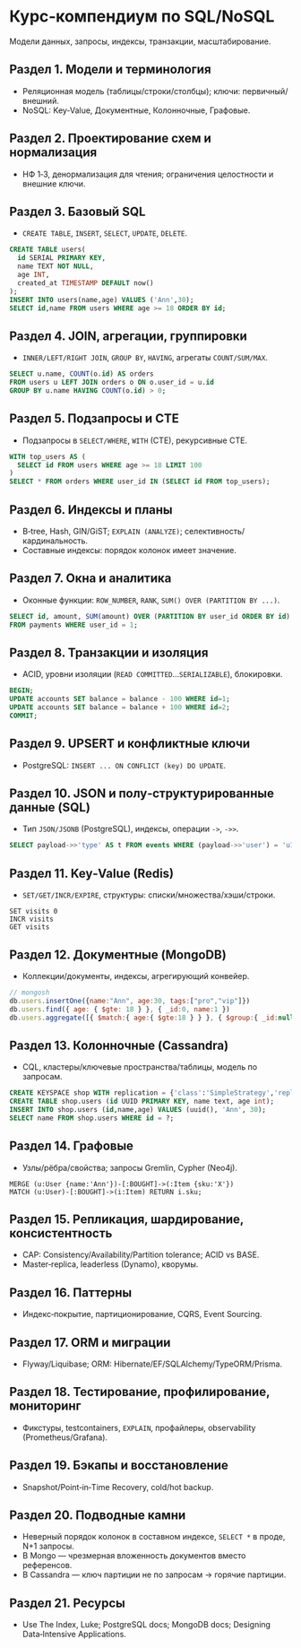 # Курс‑компендиум по SQL/NoSQL

Модели данных, запросы, индексы, транзакции, масштабирование.

## Раздел 1. Модели и терминология
- Реляционная модель (таблицы/строки/столбцы); ключи: первичный/внешний.
- NoSQL: Key‑Value, Документные, Колонночные, Графовые.

## Раздел 2. Проектирование схем и нормализация
- НФ 1‑3, денормализация для чтения; ограничения целостности и внешние ключи.

## Раздел 3. Базовый SQL
- `CREATE TABLE`, `INSERT`, `SELECT`, `UPDATE`, `DELETE`.
```sql
CREATE TABLE users(
  id SERIAL PRIMARY KEY,
  name TEXT NOT NULL,
  age INT,
  created_at TIMESTAMP DEFAULT now()
);
INSERT INTO users(name,age) VALUES ('Ann',30);
SELECT id,name FROM users WHERE age >= 18 ORDER BY id;
```

## Раздел 4. JOIN, агрегации, группировки
- `INNER/LEFT/RIGHT JOIN`, `GROUP BY`, `HAVING`, агрегаты `COUNT/SUM/MAX`.
```sql
SELECT u.name, COUNT(o.id) AS orders
FROM users u LEFT JOIN orders o ON o.user_id = u.id
GROUP BY u.name HAVING COUNT(o.id) > 0;
```

## Раздел 5. Подзапросы и CTE
- Подзапросы в `SELECT/WHERE`, `WITH` (CTE), рекурсивные CTE.
```sql
WITH top_users AS (
  SELECT id FROM users WHERE age >= 18 LIMIT 100
)
SELECT * FROM orders WHERE user_id IN (SELECT id FROM top_users);
```

## Раздел 6. Индексы и планы
- B‑tree, Hash, GIN/GiST; `EXPLAIN (ANALYZE)`; селективность/кардинальность.
- Составные индексы: порядок колонок имеет значение.

## Раздел 7. Окна и аналитика
- Оконные функции: `ROW_NUMBER`, `RANK`, `SUM() OVER (PARTITION BY ...)`.
```sql
SELECT id, amount, SUM(amount) OVER (PARTITION BY user_id ORDER BY id) AS running
FROM payments WHERE user_id = 1;
```

## Раздел 8. Транзакции и изоляция
- ACID, уровни изоляции (`READ COMMITTED`…`SERIALIZABLE`), блокировки.
```sql
BEGIN;
UPDATE accounts SET balance = balance - 100 WHERE id=1;
UPDATE accounts SET balance = balance + 100 WHERE id=2;
COMMIT;
```

## Раздел 9. UPSERT и конфликтные ключи
- PostgreSQL: `INSERT ... ON CONFLICT (key) DO UPDATE`.

## Раздел 10. JSON и полу‑структурированные данные (SQL)
- Тип `JSON/JSONB` (PostgreSQL), индексы, операции `->`, `->>`.
```sql
SELECT payload->>'type' AS t FROM events WHERE (payload->>'user') = 'u1';
```

## Раздел 11. Key‑Value (Redis)
- `SET/GET/INCR/EXPIRE`, структуры: списки/множества/хэши/строки.
```text
SET visits 0
INCR visits
GET visits
```

## Раздел 12. Документные (MongoDB)
- Коллекции/документы, индексы, агрегирующий конвейер.
```javascript
// mongosh
db.users.insertOne({name:"Ann", age:30, tags:["pro","vip"]})
db.users.find({ age: { $gte: 18 } }, { _id:0, name:1 })
db.users.aggregate([{ $match:{ age:{ $gte:18 } } }, { $group:{ _id:null, cnt:{ $sum:1 } } }])
```

## Раздел 13. Колонночные (Cassandra)
- CQL, кластеры/ключевые пространства/таблицы, модель по запросам.
```sql
CREATE KEYSPACE shop WITH replication = {'class':'SimpleStrategy','replication_factor':1};
CREATE TABLE shop.users (id UUID PRIMARY KEY, name text, age int);
INSERT INTO shop.users (id,name,age) VALUES (uuid(), 'Ann', 30);
SELECT name FROM shop.users WHERE id = ?;
```

## Раздел 14. Графовые
- Узлы/рёбра/свойства; запросы Gremlin, Cypher (Neo4j).
```cypher
MERGE (u:User {name:'Ann'})-[:BOUGHT]->(:Item {sku:'X'})
MATCH (u:User)-[:BOUGHT]->(i:Item) RETURN i.sku;
```

## Раздел 15. Репликация, шардирование, консистентность
- CAP: Consistency/Availability/Partition tolerance; ACID vs BASE.
- Master‑replica, leaderless (Dynamo), кворумы.

## Раздел 16. Паттерны
- Индекс‑покрытие, партиционирование, CQRS, Event Sourcing.

## Раздел 17. ORM и миграции
- Flyway/Liquibase; ORM: Hibernate/EF/SQLAlchemy/TypeORM/Prisma.

## Раздел 18. Тестирование, профилирование, мониторинг
- Фикстуры, testcontainers, `EXPLAIN`, профайлеры, observability (Prometheus/Grafana).

## Раздел 19. Бэкапы и восстановление
- Snapshot/Point‑in‑Time Recovery, cold/hot backup.

## Раздел 20. Подводные камни
- Неверный порядок колонок в составном индексе, `SELECT *` в проде, N+1 запросы.
- В Mongo — чрезмерная вложенность документов вместо референсов.
- В Cassandra — ключ партиции не по запросам → горячие партиции.

## Раздел 21. Ресурсы
- Use The Index, Luke; PostgreSQL docs; MongoDB docs; Designing Data‑Intensive Applications.

